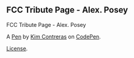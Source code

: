 FCC Tribute Page - Alex. Posey
------------------------------
FCC Tribute Page - Alex. Posey

A [Pen](https://codepen.io/khcontreras/pen/NOvpjm) by [Kim Contreras](https://codepen.io/khcontreras) on [CodePen](https://codepen.io).

[License](https://codepen.io/khcontreras/pen/NOvpjm/license).